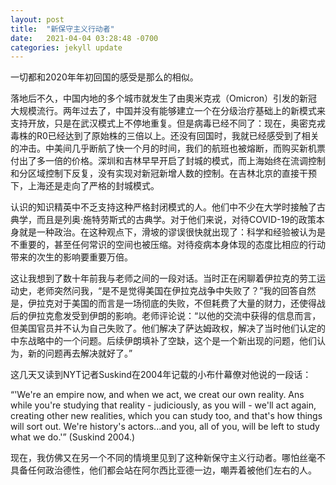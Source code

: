 ```yaml
---
layout: post
title:  "新保守主义行动者"
date:   2021-04-04 03:28:48 -0700
categories: jekyll update
---
```


一切都和2020年年初回国的感受是那么的相似。

落地后不久，中国内地的多个城市就发生了由奧米克戎（Omicron）引发的新冠大规模流行。两年过去了，中国并没有能够建立一个在分级治疗基础上的新模式来支持开放，只是在武汉模式上不停地重复。但是病毒已经不同了：现在，奥密克戎毒株的R0已经达到了原始株的三倍以上。还没有回国时，我就已经感受到了相关的冲击。中美间几乎断航了快一个月的时间，我们的航班也被熔断，而购买新机票付出了多一倍的价格。深圳和吉林早早开启了封城的模式，而上海始终在流调控制和分区域控制下反复，没有实现对新冠新增人数的控制。在吉林北京的直接干预下，上海还是走向了严格的封城模式。

认识的知识精英中不乏支持这种严格封闭模式的人。他们中不少在大学时接触了古典学，而且是列奥·施特劳斯式的古典学。对于他们来说，对待COVID-19的政策本身就是一种政治。在这种观点下，滑坡的谬误很快就出现了：科学和经验被认为是不重要的，甚至任何常识的空间也被压缩。对待疫病本身体现的态度比相应的行动带来的次生的影响要重要万倍。

这让我想到了数十年前我与老师之间的一段对话。当时正在闲聊着伊拉克的劳工运动史，老师突然问我，“是不是觉得美国在伊拉克战争中失败了？”我的回答自然是，伊拉克对于美国的而言是一场彻底的失败，不但耗费了大量的财力，还使得战后的伊拉克愈发受到伊朗的影响。老师评论说：“以他的交流中获得的信息而言，但美国官员并不认为自己失败了。他们解决了萨达姆政权，解决了当时他们认定的中东战略中的一个问题。后续伊朗填补了空缺，这个是一个新出现的问题，他们认为，新的问题再去解决就好了。”

这几天又读到NYT记者Suskind在2004年记载的小布什幕僚对他说的一段话：

“'We're an empire now, and when we act, we creat our own reality. Ans while you're studying that reality - judiciously, as you will - we'll act again, creating other new realities, which you can study too, and that's how things will sort out. We're history's actors...and you, all of you, will be left to study what we do.'” (Suskind 2004.)

现在，我仿佛又在另一个不同的情境里见到了这种新保守主义行动者。哪怕丝毫不具备任何政治德性，他们都会站在阿尔西比亚德一边，嘲弄着被他们左右的人。